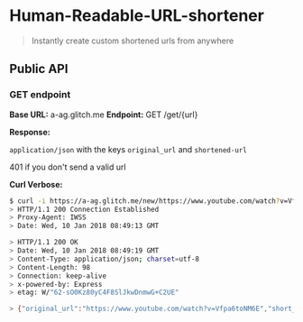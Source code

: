 # Human-Readable-URL-shortener

> Instantly create custom shortened urls from anywhere 



## Public API


### GET endpoint
**Base URL:** a-ag.glitch.me
**Endpoint:** GET /get/{url}

**Response:** 

`application/json` with the keys `original_url` and `shortened-url`

401 if you don't send a valid url


**Curl Verbose:**

```sh
$ curl -i https://a-ag.glitch.me/new/https://www.youtube.com/watch?v=Vfpa6toNM6E
> HTTP/1.1 200 Connection Established
> Proxy-Agent: IWSS
> Date: Wed, 10 Jan 2018 08:49:13 GMT

> HTTP/1.1 200 OK
> Date: Wed, 10 Jan 2018 08:49:19 GMT
> Content-Type: application/json; charset=utf-8
> Content-Length: 98
> Connection: keep-alive
> x-powered-by: Express
> etag: W/"62-sO0Kz80yC4F8SlJkwDnmwG+C2UE"

> {"original_url":"https://www.youtube.com/watch?v=Vfpa6toNM6E","short_url":"a-ag.glitch.me/99bfe0"}
```
